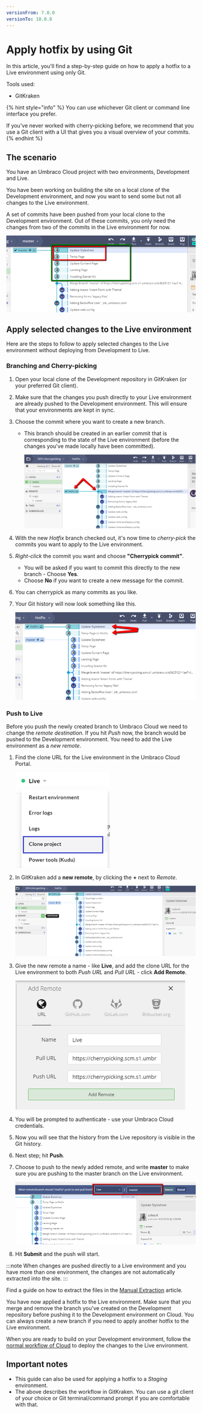 ```yaml
---
versionFrom: 7.0.0
versionTo: 10.0.0
---
```


# Apply hotfix by using Git

In this article, you'll find a step-by-step guide on how to apply a hotfix to a Live environment using only Git.

Tools used:

* GitKraken

{% hint style="info" %}
You can use whichever Git client or command line interface you prefer.

If you've never worked with cherry-picking before, we recommend that you use a Git client with a UI that gives you a visual overview of your commits.
{% endhint %}

## The scenario

You have an Umbraco Cloud project with two environments, Development and Live.

You have been working on building the site on a local clone of the Development environment, and now you want to send some but not all changes to the Live environment.

A set of commits have been pushed from your local clone to the Development environment. Out of these commits, you only need the changes from two of the commits in the Live environment for now.

![Commits](images/commits-for-cherry.png)

## Apply selected changes to the Live environment

Here are the steps to follow to apply selected changes to the Live environment without deploying from Development to Live.

### Branching and Cherry-picking

1. Open your local clone of the Development repository in GitKraken (or your preferred Git client).
2. Make sure that the changes you push directly to your Live environment are already pushed to the Development environment. This will ensure that your environments are kept in sync.
3. Choose the commit where you want to create a new branch.
    * This branch should be created in an earlier commit that is corresponding to the state of the Live environment (before the changes you've made locally have been committed).

        ![Creating new branch](images/create-branch.png)

4. With the new _Hotfix_ branch checked out, it's now time to _cherry-pick_ the commits you want to apply to the Live environment.
5. _Right-click_ the commit you want and choose **"Cherrypick commit"**.
    * You will be asked if you want to commit this directly to the new branch - Choose **Yes**.
    * Choose **No** if you want to create a new message for the commit.
6. You can cherrypick as many commits as you like.
7. Your Git history will now look something like this.

    ![Cherrypicking](images/cherry-picked-commits.png)

### Push to Live

Before you push the newly created branch to Umbraco Cloud we need to change the _remote destination_. If you hit _Push_ now, the branch would be pushed to the Development environment. You need to add the Live environment as a _new remote_.

1. Find the clone URL for the Live environment in the Umbraco Cloud Portal.

    ![Live Clone URL](images/live-clone-URL_v10.png)

2. In GitKraken add a **new remote**, by clicking the **+** next to _Remote_.

    ![Add new remote](images/add-remote.png)

3. Give the new remote a name - like **Live**, and add the clone URL for the Live environment to both _Push URL_ and _Pull URL_ - click **Add Remote**.

    ![Add Live as remote](images/live-remote.png)

4. You will be prompted to authenticate - use your Umbraco Cloud credentials.
5. Now you will see that the history from the Live repository is visible in the Git history.
6. Next step; hit **Push**.
7. Choose to push to the newly added remote, and write **master** to make sure you are pushing to the master branch on the Live environment.

    ![Choose remote](images/choose-remote.png)

8. Hit **Submit** and the push will start.

:::note
When changes are pushed directly to a Live environment and you have more than one environment, the changes are not automatically extracted into the site.
:::

Find a guide on how to extract the files in the [Manual Extraction](../../set-up/power-tools/manual-extractions.md) article.

You have now applied a hotfix to the Live environment. Make sure that you merge and remove the branch you've created on the Development repository before pushing it to the Development environment on Cloud. You can always create a new branch if you need to apply another hotfix to the Live environment.

When you are ready to build on your Development environment, follow the [normal workflow of Cloud](/umbraco-cloud/deployment/README.md) to deploy the changes to the Live environment.

## Important notes

* This guide can also be used for applying a hotfix to a _Staging_ environment.
* The above describes the workflow in GitKraken. You can use a git client of your choice or Git terminal/command prompt if you are comfortable with that.
